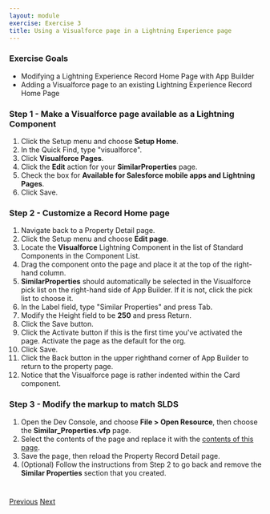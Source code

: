 ```yaml
---
layout: module
exercise: Exercise 3
title: Using a Visualforce page in a Lightning Experience page
---
```


### Exercise Goals

* Modifying a Lightning Experience Record Home Page with App Builder
* Adding a Visualforce page to an existing Lightning Experience Record Home Page

### Step 1 - Make a Visualforce page available as a Lightning Component
1. Click the Setup menu and choose **Setup Home**.
2. In the Quick Find, type "visualforce".
3. Click **Visualforce Pages**.
4. Click the **Edit** action for your **SimilarProperties** page.
5. Check the box for **Available for Salesforce mobile apps and Lightning Pages**.
6. Click Save.

### Step 2 - Customize a Record Home page
1. Navigate back to a Property Detail page.
2. Click the Setup menu and choose **Edit page**.
3. Locate the **Visualforce** Lightning Component in the list of Standard Components in the Component List.
4. Drag the component onto the page and place it at the top of the right-hand column.
5. **SimilarProperties** should automatically be selected in the Visualforce pick list on the right-hand side of App Builder. If it is not, click the pick list to choose it.
6. In the Label field, type "Similar Properties" and press Tab.
7. Modify the Height field to be **250** and press Return.
8. Click the Save button.
9. Click the Activate button if this is the first time you've activated the page. Activate the page as the default for the org.
10. Click Save.
11. Click the Back button in the upper righthand corner of App Builder to return to the property page.
12. Notice that the Visualforce page is rather indented within the Card component.

### Step 3 - Modify the markup to match SLDS
1. Open the Dev Console, and choose **File > Open Resource**, then choose the **Similar_Properties.vfp** page.
2. Select the contents of the page and replace it with the [contents of this page](https://raw.githubusercontent.com/developerforce/LightningNowWorkshop/master/Exercise_3/src/pages/Similar_Properties.page).
3. Save the page, then reload the Property Record Detail page.
4. (Optional) Follow the instructions from Step 2 to go back and remove the **Similar Properties** section that you created.


<div class="row" style="margin-top:40px;">
<div class="col-sm-12">
<a href="Exercise_2.html" class="btn btn-default"><i class="glyphicon glyphicon-chevron-left"></i> Previous</a>
<a href="Exercise_4.html" class="btn btn-default pull-right">Next <i class="glyphicon glyphicon-chevron-right"></i></a>
</div>
</div>
